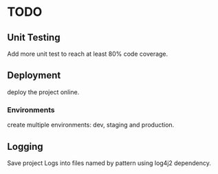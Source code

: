 # TODO

## Unit Testing
Add more unit test to reach at least 80% code coverage.

## Deployment
deploy the project online.

### Environments
create multiple environments: dev, staging and production.

## Logging
Save project Logs into files named by pattern using log4j2 dependency.
